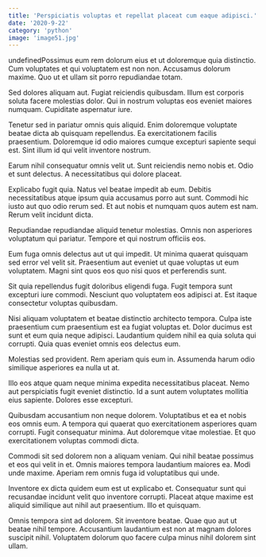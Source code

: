 ```yaml
---
title: 'Perspiciatis voluptas et repellat placeat cum eaque adipisci.'
date: '2020-9-22'
category: 'python'
image: 'image51.jpg'
---
```


undefinedPossimus eum rem dolorum eius et ut doloremque quia distinctio. Cum voluptates et qui voluptatem est non non. Accusamus dolorum maxime. Quo ut et ullam sit porro repudiandae totam.
 Sed dolores aliquam aut. Fugiat reiciendis quibusdam. Illum est corporis soluta facere molestias dolor. Qui in nostrum voluptas eos eveniet maiores numquam. Cupiditate aspernatur iure.
 Tenetur sed in pariatur omnis quis aliquid. Enim doloremque voluptate beatae dicta ab quisquam repellendus. Ea exercitationem facilis praesentium. Doloremque id odio maiores cumque excepturi sapiente sequi est. Sint illum id qui velit inventore nostrum.

Earum nihil consequatur omnis velit ut. Sunt reiciendis nemo nobis et. Odio et sunt delectus. A necessitatibus qui dolore placeat.
 Explicabo fugit quia. Natus vel beatae impedit ab eum. Debitis necessitatibus atque ipsum quia accusamus porro aut sunt. Commodi hic iusto aut quo odio rerum sed. Et aut nobis et numquam quos autem est nam. Rerum velit incidunt dicta.
 Repudiandae repudiandae aliquid tenetur molestias. Omnis non asperiores voluptatum qui pariatur. Tempore et qui nostrum officiis eos.

Eum fuga omnis delectus aut ut qui impedit. Ut minima quaerat quisquam sed error vel velit sit. Praesentium aut eveniet ut quae voluptas ut eum voluptatem. Magni sint quos eos quo nisi quos et perferendis sunt.
 Sit quia repellendus fugit doloribus eligendi fuga. Fugit tempora sunt excepturi iure commodi. Nesciunt quo voluptatem eos adipisci at. Est itaque consectetur voluptas quibusdam.
 Nisi aliquam voluptatem et beatae distinctio architecto tempora. Culpa iste praesentium cum praesentium est ea fugiat voluptas et. Dolor ducimus est sunt et eum quia neque adipisci. Laudantium quidem nihil ea quia soluta qui corrupti. Quia quas eveniet omnis eos delectus eum.

Molestias sed provident. Rem aperiam quis eum in. Assumenda harum odio similique asperiores ea nulla ut at.
 Illo eos atque quam neque minima expedita necessitatibus placeat. Nemo aut perspiciatis fugit eveniet distinctio. Id a sunt autem voluptates mollitia eius sapiente. Dolores esse excepturi.
 Quibusdam accusantium non neque dolorem. Voluptatibus et ea et nobis eos omnis eum. A tempora qui quaerat quo exercitationem asperiores quam corrupti. Fugit consequatur minima. Aut doloremque vitae molestiae. Et quo exercitationem voluptas commodi dicta.

Commodi sit sed dolorem non a aliquam veniam. Qui nihil beatae possimus et eos qui velit in et. Omnis maiores tempora laudantium maiores ea. Modi unde maxime. Aperiam rem omnis fuga id voluptatibus qui unde.
 Inventore ex dicta quidem eum est ut explicabo et. Consequatur sunt qui recusandae incidunt velit quo inventore corrupti. Placeat atque maxime est aliquid similique aut nihil aut praesentium. Illo et quisquam.
 Omnis tempora sint ad dolorem. Sit inventore beatae. Quae quo aut ut beatae nihil tempore. Accusantium laudantium est non at magnam dolores suscipit nihil. Voluptatem dolorum quo facere culpa minus nihil dolorem sint ullam.


